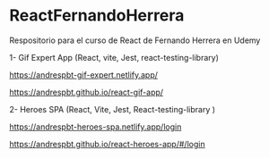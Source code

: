 # ReactFernandoHerrera

Respositorio para el curso de React de Fernando Herrera en Udemy

1- Gif Expert App (React, vite, Jest, react-testing-library)

https://andrespbt-gif-expert.netlify.app/

https://andrespbt.github.io/react-gif-app/

2- Heroes SPA (React, Vite, Jest, React-testing-library )

https://andrespbt-heroes-spa.netlify.app/login

https://andrespbt.github.io/react-heroes-app/#/login
